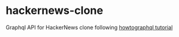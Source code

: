 # hackernews-clone

Graphql API for HackerNews clone following [howtographql tutorial](https://www.howtographql.com/graphql-js/0-introduction)
